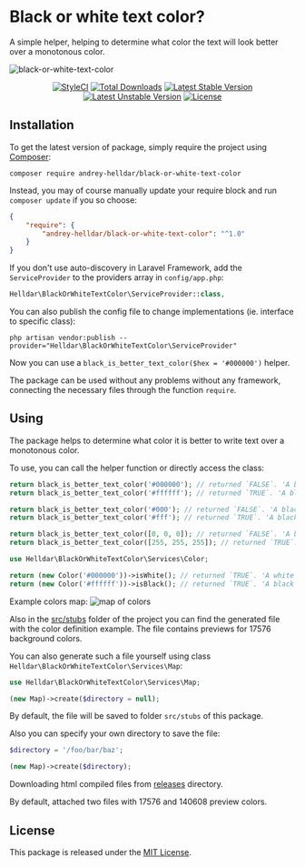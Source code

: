 # Black or white text color?

A simple helper, helping to determine what color the text will look better over a monotonous color.

![black-or-white-text-color](https://user-images.githubusercontent.com/10347617/43231566-9f9cb208-9075-11e8-9143-89b904cc8306.png)

<p align="center">
    <a href="https://styleci.io/repos/142359733"><img src="https://styleci.io/repos/142359733/shield" alt="StyleCI" /></a>
    <a href="https://packagist.org/packages/andrey-helldar/black-or-white-text-color"><img src="https://img.shields.io/packagist/dt/andrey-helldar/black-or-white-text-color.svg?style=flat-square" alt="Total Downloads" /></a>
    <a href="https://packagist.org/packages/andrey-helldar/black-or-white-text-color"><img src="https://poser.pugx.org/andrey-helldar/black-or-white-text-color/v/stable?format=flat-square" alt="Latest Stable Version" /></a>
    <a href="https://packagist.org/packages/andrey-helldar/black-or-white-text-color"><img src="https://poser.pugx.org/andrey-helldar/black-or-white-text-color/v/unstable?format=flat-square" alt="Latest Unstable Version" /></a>
    <a href="LICENSE"><img src="https://poser.pugx.org/andrey-helldar/black-or-white-text-color/license?format=flat-square" alt="License" /></a>
</p>


## Installation

To get the latest version of package, simply require the project using [Composer](https://getcomposer.org):

```
composer require andrey-helldar/black-or-white-text-color
```

Instead, you may of course manually update your require block and run `composer update` if you so choose:

```json
{
    "require": {
        "andrey-helldar/black-or-white-text-color": "^1.0"
    }
}
```

If you don't use auto-discovery in Laravel Framework, add the `ServiceProvider` to the providers array in `config/app.php`:

```php
Helldar\BlackOrWhiteTextColor\ServiceProvider::class,
```

You can also publish the config file to change implementations (ie. interface to specific class):

```
php artisan vendor:publish --provider="Helldar\BlackOrWhiteTextColor\ServiceProvider"
```

Now you can use a `black_is_better_text_color($hex = '#000000')` helper.

The package can be used without any problems without any framework, connecting the necessary files through the function `require`.


## Using

The package helps to determine what color it is better to write text over a monotonous color.

To use, you can call the helper function or directly access the class:

```php
return black_is_better_text_color('#000000'); // returned `FALSE`. 'A black text color not better for black background'
return black_is_better_text_color('#ffffff'); // returned `TRUE`. 'A black text color is better for white background'

return black_is_better_text_color('#000'); // returned `FALSE`. 'A black text color not better for black background'
return black_is_better_text_color('#fff'); // returned `TRUE`. 'A black text color is better for white background'

return black_is_better_text_color([0, 0, 0]); // returned `FALSE`. 'A black text color not better for black background'
return black_is_better_text_color([255, 255, 255]); // returned `TRUE`. 'A black text color is better for white background'

use Helldar\BlackOrWhiteTextColor\Services\Color;

return (new Color('#000000'))->isWhite(); // returned `TRUE`. 'A white text color is better for black background'
return (new Color('#ffffff'))->isBlack(); // returned `TRUE`. 'A black text color is better for white background'
```

Example colors map:
![map of colors](https://user-images.githubusercontent.com/10347617/43231090-85dfba92-9073-11e8-9dbc-d2968b5ef1a2.png)

Also in the [src/stubs](src/stubs/map.html) folder of the project you can find the generated file with the color definition example. The file contains previews for 17576 background colors.

You can also generate such a file yourself using class `Helldar\BlackOrWhiteTextColor\Services\Map`:

```php
use Helldar\BlackOrWhiteTextColor\Services\Map;

(new Map)->create($directory = null);
```

By default, the file will be saved to folder `src/stubs` of this package.

Also you can specify your own directory to save the file:

```php
$directory = '/foo/bar/baz';

(new Map)->create($directory);
```

Downloading html compiled files from [releases](https://github.com/andrey-helldar/black-or-white-text-color/releases) directory.

By default, attached two files with 17576 and 140608 preview colors.


## License

This package is released under the [MIT License](LICENSE).
